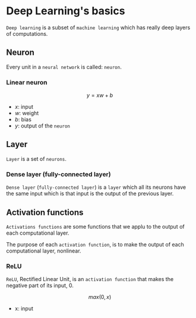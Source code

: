 # Deep Learning's basics

`Deep learning` is a subset of `machine learning` which has
really deep layers of computations.

## Neuron

Every unit in a `neural network` is called: `neuron`.

### Linear neuron

$$y = xw + b$$

* $x$: input
* $w$: weight
* $b$: bias
* $y$: output of the `neuron`

## Layer

`Layer` is a set of `neurons`.

[//]: # (TODO add a  figure)

### Dense layer (fully-connected layer)

`Dense layer` (`fully-connected layer`) is a `layer` which all its neurons
have the same input which is that input is the output of the previous layer.

[//]: # (TODO add a  figure)

## Activation functions

`Activations functions` are some functions that we applu to the output of
each computational layer.

The purpose of each `activation function`, is to make the output of each
computational layer, nonlinear.

[//]: # (TODO make the purpose more general)

### ReLU

`ReLU`, Rectified Linear Unit, is an `activation function` that makes the
negative part of its input, 0.

$$ max(0,x) $$

* x: input

[//]: # (TODO add plot of ReLU)
